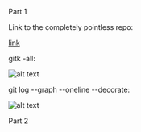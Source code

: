 Part 1

Link to the completely pointless repo:

[link](https://github.com/MarkWesterhoff/lab3part1)


gitk -all:

![alt text](https://github.com/MarkWesterhoff/CSCI-2960-Labs/blob/master/lab3/part1branches_1.jpg "gitk")


git log --graph --oneline --decorate:

![alt text](https://github.com/MarkWesterhoff/CSCI-2960-Labs/blob/master/lab3/part1branches_2.jpg "git log")




Part 2


